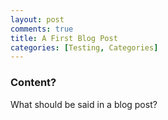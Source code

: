 ```yaml
---
layout: post
comments: true
title: A First Blog Post
categories: [Testing, Categories]
---
```


### Content?

What should be said in a blog post?
